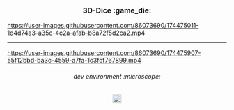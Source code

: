 <h3 align="center">
3D-Dice :game_die:
</h3>

https://user-images.githubusercontent.com/86073690/174475011-1d4d74a3-a35c-4c2a-afab-b8a72f5d2ca2.mp4

***

https://user-images.githubusercontent.com/86073690/174475907-55f12bbd-ba3c-4559-a7fa-1c3fcf767899.mp4

<h6 align="center">
dev environment :microscope:
</h6>

<div align="center">
  <img height="20" src = "https://img.shields.io/badge/Intellij idea-white.svg?">
</div>
